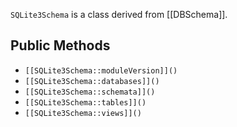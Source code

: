 `SQLite3Schema` is a class derived from [[DBSchema]].

## Public Methods

* `[[SQLite3Schema::moduleVersion]]()`
* `[[SQLite3Schema::databases]]()`
* `[[SQLite3Schema::schemata]]()`
* `[[SQLite3Schema::tables]]()`
* `[[SQLite3Schema::views]]()`

